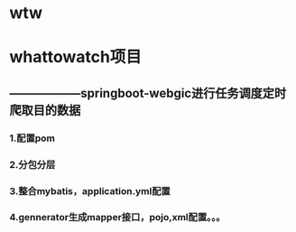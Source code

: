 # wtw
<h1>whattowatch项目</h1>
<h2>——————springboot-webgic进行任务调度定时爬取目的数据</h2>
<h3>1.配置pom</h3>
<h3>2.分包分层</h3>
<h3>3.整合mybatis，application.yml配置</h3>
<h3>4.gennerator生成mapper接口，pojo,xml配置。。。</h3>
